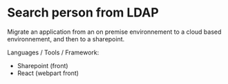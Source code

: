 #  Search person from LDAP

Migrate an application from an on premise environnement to a cloud based environnement, and then to a sharepoint.

Languages / Tools / Framework:
- Sharepoint (front)
- React (webpart front)